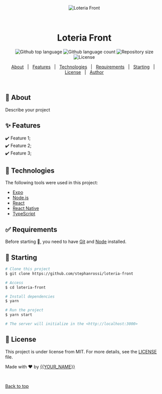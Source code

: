 <div align="center" id="top"> 
  <img src="./.github/app.gif" alt="Loteria Front" />

  &#xa0;

  <!-- <a href="https://loteriafront.netlify.app">Demo</a> -->
</div>

<h1 align="center">Loteria Front</h1>

<p align="center">
  <img alt="Github top language" src="https://img.shields.io/github/languages/top/stephanrossi/loteria-front?color=56BEB8">

  <img alt="Github language count" src="https://img.shields.io/github/languages/count/stephanrossi/loteria-front?color=56BEB8">

  <img alt="Repository size" src="https://img.shields.io/github/repo-size/stephanrossi/loteria-front?color=56BEB8">

  <img alt="License" src="https://img.shields.io/github/license/stephanrossi/loteria-front?color=56BEB8">

  <!-- <img alt="Github issues" src="https://img.shields.io/github/issues/stephanrossi/loteria-front?color=56BEB8" /> -->

  <!-- <img alt="Github forks" src="https://img.shields.io/github/forks/stephanrossi/loteria-front?color=56BEB8" /> -->

  <!-- <img alt="Github stars" src="https://img.shields.io/github/stars/stephanrossi/loteria-front?color=56BEB8" /> -->
</p>

<!-- Status -->

<!-- <h4 align="center"> 
	🚧  Loteria Front 🚀 Under construction...  🚧
</h4> 

<hr> -->

<p align="center">
  <a href="#dart-about">About</a> &#xa0; | &#xa0; 
  <a href="#sparkles-features">Features</a> &#xa0; | &#xa0;
  <a href="#rocket-technologies">Technologies</a> &#xa0; | &#xa0;
  <a href="#white_check_mark-requirements">Requirements</a> &#xa0; | &#xa0;
  <a href="#checkered_flag-starting">Starting</a> &#xa0; | &#xa0;
  <a href="#memo-license">License</a> &#xa0; | &#xa0;
  <a href="https://github.com/stephanrossi" target="_blank">Author</a>
</p>

<br>

## :dart: About ##

Describe your project

## :sparkles: Features ##

:heavy_check_mark: Feature 1;\
:heavy_check_mark: Feature 2;\
:heavy_check_mark: Feature 3;

## :rocket: Technologies ##

The following tools were used in this project:

- [Expo](https://expo.io/)
- [Node.js](https://nodejs.org/en/)
- [React](https://pt-br.reactjs.org/)
- [React Native](https://reactnative.dev/)
- [TypeScript](https://www.typescriptlang.org/)

## :white_check_mark: Requirements ##

Before starting :checkered_flag:, you need to have [Git](https://git-scm.com) and [Node](https://nodejs.org/en/) installed.

## :checkered_flag: Starting ##

```bash
# Clone this project
$ git clone https://github.com/stephanrossi/loteria-front

# Access
$ cd loteria-front

# Install dependencies
$ yarn

# Run the project
$ yarn start

# The server will initialize in the <http://localhost:3000>
```

## :memo: License ##

This project is under license from MIT. For more details, see the [LICENSE](LICENSE.md) file.


Made with :heart: by <a href="https://github.com/stephanrossi" target="_blank">{{YOUR_NAME}}</a>

&#xa0;

<a href="#top">Back to top</a>

